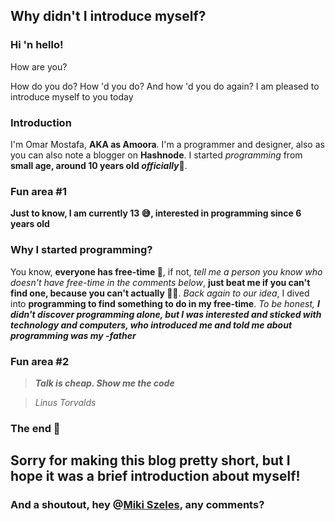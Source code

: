 ## Why didn't I introduce myself?

### Hi 'n hello!

How are you?

How do you do? How 'd you do? And how 'd you do again? I am pleased to introduce myself to you today

### Introduction

I'm Omar Mostafa, **AKA as Amoora**. I'm a programmer and designer, also as you can also note a blogger on **Hashnode**. I started *programming* from **small age, around 10 years old *officially*🤣**. 

### Fun area #1

**Just to know, I am currently 13 😅, interested in programming since 6 years old**

### Why I started programming?

You know, **everyone has free-time 🤣**, if not, *tell me a person you know who doesn't have free-time in the comments below*, **just beat me if you can't find one, because you can't actually 🤣🤣**. *Back again to our idea*, I dived into **programming to find something to do in my free-time**. *To be honest, **I didn't discover programming alone, but I was interested and sticked with technology and computers, who introduced me and told me about programming was my -father***

### Fun area #2

> ***Talk is cheap. Show me the code***

> *Linus Torvalds*

### The end 🥳

## Sorry for making this blog pretty short, but I hope it was a brief introduction about myself!

### And a shoutout, hey @[Miki Szeles](@mszeles), any comments?